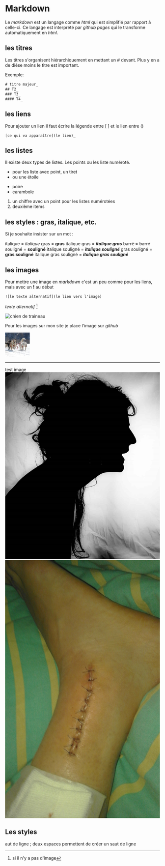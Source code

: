 # Markdown

Le _markdown_ est un langage comme _html_ qui est simplifié par rapport à celle-ci. Ce langage est interprété par _github pages_ qui le transforme automatiquement en _html_. 

## les titres

Les titres s'organisent hiérarchiquement en mettant un # devant. Plus y en a de dièse moins le titre est important.

Exemple:

```
# titre majeur_
## T2_
### T3_
#### T4_
```

## les liens

Pour ajouter un lien il faut écrire la légende entre [ ] et le lien entre ()

```
[ce qui va apparaître](le lien)_
```

## les listes

Il existe deux types de listes. Les points ou les liste numéroté.

- pour les liste avec point, un tiret
- ou une étoile

* poire
* carambole

1. un chiffre avec un point pour les listes numérotées
2. deuxième items

## les styles : gras, italique, etc.

Si je souhaite insister sur un mot :

italique = *italique*
gras = **gras**
italique gras = ***italique gras***
b̶a̶r̶r̶é̶ = ~~barré~~
souligné = __souligné__
italique souligné = __*italique souligné*__
gras souligné = __**gras souligné**__
italique gras souligné = __***italique gras souligné***__

## les images

Pour mettre une image en _markdown_ c'est un peu comme pour les liens, mais avec un **!** au début

```
![le texte alternatif](le lien vers l'image)
```
_texte alternatif_ [^1]

![chien de traineau](https://gite.equisud.com/img/img_square_10.jpg)

Pour les images sur mon site je place l'image sur _github_ 

![chien de traineau](./img_square_13.jpg)

---

[^1]: si il n'y a pas d'image

test image
![Diren Conteuse](./diren-conteuse.jpg)
![souvenir douloureux](./20171122_003333.jpg)

## Les styles 
aut de ligne ; deux espaces permettent de créer un saut de ligne 
